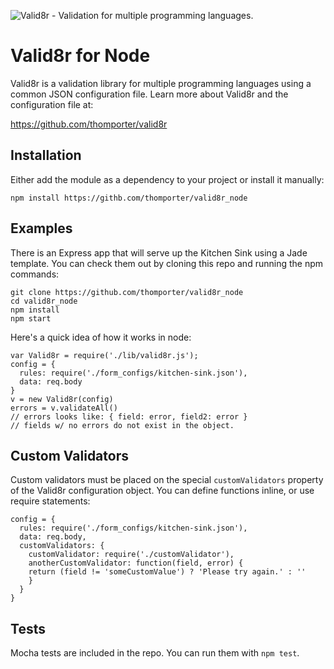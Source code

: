 ![Valid8r - Validation for multiple programming languages.](http://www.thomporter.com/valid8r/logo.png)

# Valid8r for Node

Valid8r is a validation library for multiple programming languages using a common
JSON configuration file. Learn more about Valid8r and the configuration file
at:

https://github.com/thomporter/valid8r

## Installation

Either add the module as a dependency to your project or install it manually:

	npm install https://githb.com/thomporter/valid8r_node

## Examples

There is an Express app that will serve up the Kitchen Sink using a Jade 
template.  You can check them out by cloning this repo and running the npm 
commands:

	git clone https://github.com/thomporter/valid8r_node
	cd valid8r_node
	npm install
	npm start

Here's a quick idea of how it works in node:

	var Valid8r = require('./lib/valid8r.js');
	config = {
	  rules: require('./form_configs/kitchen-sink.json'),
	  data: req.body
	}
	v = new Valid8r(config)
    errors = v.validateAll()
    // errors looks like: { field: error, field2: error }
    // fields w/ no errors do not exist in the object.
    

## Custom Validators

Custom validators must be placed on the special `customValidators` property
of the Valid8r configuration object.  You can define functions inline, 
or use require statements: 

	config = {
	  rules: require('./form_configs/kitchen-sink.json'),
	  data: req.body,
	  customValidators: {
	    customValidator: require('./customValidator'),
	    anotherCustomValidator: function(field, error) {
	    return (field != 'someCustomValue') ? 'Please try again.' : ''
	    }
	  }
	}

## Tests

Mocha tests are included in the repo.  You can run them with `npm test`.